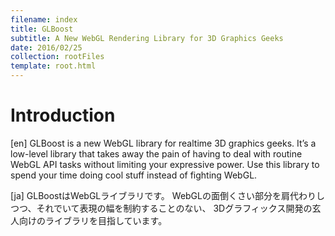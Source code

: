 ```yaml
---
filename: index
title: GLBoost
subtitle: A New WebGL Rendering Library for 3D Graphics Geeks
date: 2016/02/25
collection: rootFiles
template: root.html
---
```


# Introduction

[en] GLBoost is a new WebGL library for realtime 3D graphics geeks. It’s a low-level library that takes away the pain of having to deal with routine WebGL API tasks without limiting your expressive power. Use this library to spend your time doing cool stuff instead of fighting WebGL.

[ja] GLBoostはWebGLライブラリです。 WebGLの面倒くさい部分を肩代わりしつつ、それでいて表現の幅を制約することのない、 3Dグラフィックス開発の玄人向けのライブラリを目指しています。
